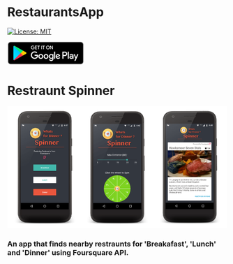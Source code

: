 # RestaurantsApp

[![License: MIT](https://img.shields.io/badge/License-MIT-yellow.svg)](https://opensource.org/licenses/MIT)

[![](/google-play-badge.png)](https://play.google.com/store/apps/details?id=com.app.restrauntspinner)

# Restraunt Spinner

![Alt text](/image.png?raw=true "Optional Title")

### An app that finds nearby restraunts for 'Breakafast', 'Lunch' and 'Dinner' using Foursquare API.
